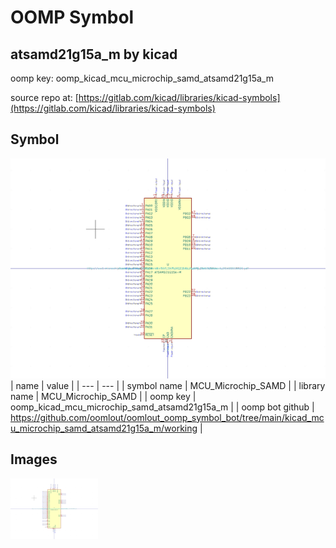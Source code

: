 # OOMP Symbol  
## atsamd21g15a_m  by kicad  
  
oomp key: oomp_kicad_mcu_microchip_samd_atsamd21g15a_m  
  
source repo at: [https://gitlab.com/kicad/libraries/kicad-symbols](https://gitlab.com/kicad/libraries/kicad-symbols)  
## Symbol  
  
[![working.png](working_600.png)](working.png)  
| name | value | 
| --- | --- | 
| symbol name | MCU_Microchip_SAMD | 
| library name | MCU_Microchip_SAMD | 
| oomp key | oomp_kicad_mcu_microchip_samd_atsamd21g15a_m | 
| oomp bot github | https://github.com/oomlout/oomlout_oomp_symbol_bot/tree/main/kicad_mcu_microchip_samd_atsamd21g15a_m/working | 
## Images  
  
[![working.png](working_140.png)](working.png)  
